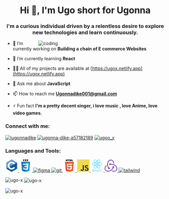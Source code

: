 <h1 align="center">Hi 👋, I'm Ugo short for Ugonna</h1>
<h3 align="center">I'm a curious individual driven by a relentless desire to explore new technologies and learn continuously.</h3>


<img  align="right" style="border-radius: 0.25;"  alt="coding" width="400"  src="https://i.pinimg.com/originals/81/17/8b/81178b47a8598f0c81c4799f2cdd4057.gif">

- 🔭 I’m currently working on **Building a chain of E commerce Websites**

- 🌱 I’m currently learning **React**

- 👨‍💻 All of my projects are available at [https://ugox.netlify.app](https://ugox.netlify.app)

- 💬 Ask me about **JavaScript**

- 📫 How to reach me **Ugonnadike001@gmail.com**

- ⚡ Fun fact **I'm a pretty decent singer, i love music , love Anime, love video games.**

<h3 align="left">Connect with me:</h3>
<p align="left">
<a href="https://twitter.com/iugonnadike" target="blank"><img align="center" src="https://raw.githubusercontent.com/rahuldkjain/github-profile-readme-generator/master/src/images/icons/Social/twitter.svg" alt="iugonnadike" height="30" width="40" /></a>
<a href="https://linkedin.com/in/ugonna-dike-a57182189" target="blank"><img align="center" src="https://raw.githubusercontent.com/rahuldkjain/github-profile-readme-generator/master/src/images/icons/Social/linked-in-alt.svg" alt="ugonna-dike-a57182189" height="30" width="40" /></a>
<a href="https://instagram.com/ugoo_x" target="blank"><img align="center" src="https://raw.githubusercontent.com/rahuldkjain/github-profile-readme-generator/master/src/images/icons/Social/instagram.svg" alt="ugoo_x" height="30" width="40" /></a>
</p>

<h3 align="left">Languages and Tools:</h3>
<p align="left"> <a href="https://www.cprogramming.com/" target="_blank" rel="noreferrer"> <img src="https://raw.githubusercontent.com/devicons/devicon/master/icons/c/c-original.svg" alt="c" width="40" height="40"/> </a> <a href="https://www.w3schools.com/css/" target="_blank" rel="noreferrer"> <img src="https://raw.githubusercontent.com/devicons/devicon/master/icons/css3/css3-original-wordmark.svg" alt="css3" width="40" height="40"/> </a> <a href="https://www.figma.com/" target="_blank" rel="noreferrer"> <img src="https://www.vectorlogo.zone/logos/figma/figma-icon.svg" alt="figma" width="40" height="40"/> </a> <a href="https://git-scm.com/" target="_blank" rel="noreferrer"> <img src="https://www.vectorlogo.zone/logos/git-scm/git-scm-icon.svg" alt="git" width="40" height="40"/> </a> <a href="https://www.w3.org/html/" target="_blank" rel="noreferrer"> <img src="https://raw.githubusercontent.com/devicons/devicon/master/icons/html5/html5-original-wordmark.svg" alt="html5" width="40" height="40"/> </a> <a href="https://developer.mozilla.org/en-US/docs/Web/JavaScript" target="_blank" rel="noreferrer"> <img src="https://raw.githubusercontent.com/devicons/devicon/master/icons/javascript/javascript-original.svg" alt="javascript" width="40" height="40"/> </a> <a href="https://reactjs.org/" target="_blank" rel="noreferrer"> <img src="https://raw.githubusercontent.com/devicons/devicon/master/icons/react/react-original-wordmark.svg" alt="react" width="40" height="40"/> </a> <a href="https://redux.js.org" target="_blank" rel="noreferrer"> <img src="https://raw.githubusercontent.com/devicons/devicon/master/icons/redux/redux-original.svg" alt="redux" width="40" height="40"/> </a> <a href="https://tailwindcss.com/" target="_blank" rel="noreferrer"> <img src="https://www.vectorlogo.zone/logos/tailwindcss/tailwindcss-icon.svg" alt="tailwind" width="40" height="40"/> </a> </p>

<p><img align="left" src="https://github-readme-stats.vercel.app/api/top-langs?username=ugo-x&show_icons=true&locale=en&layout=compact" alt="ugo-x" /></p>

<p>&nbsp;<img align="center" src="https://github-readme-stats.vercel.app/api?username=ugo-x&show_icons=true&locale=en" alt="ugo-x" /></p>

<p><img align="center" src="https://github-readme-streak-stats.herokuapp.com/?user=ugo-x&" alt="ugo-x" /></p>
